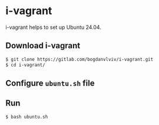 # i-vagrant

i-vagrant helps to set up Ubuntu 24.04.

## Download i-vagrant

```bash
$ git clone https://gitlab.com/bogdanvlviv/i-vagrant.git
$ cd i-vagrant/
```

## Configure `ubuntu.sh` file

## Run

```bash
$ bash ubuntu.sh
```
